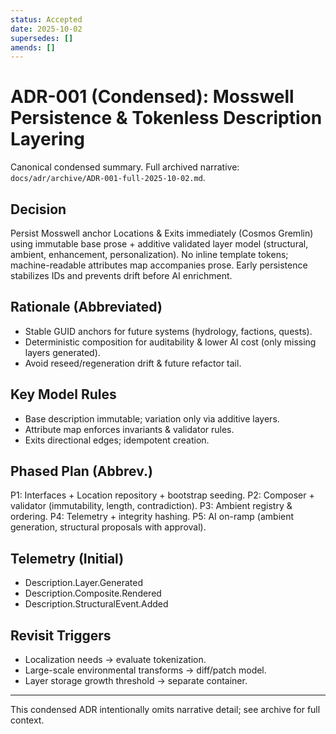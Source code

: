 ```yaml
---
status: Accepted
date: 2025-10-02
supersedes: []
amends: []
---
```


# ADR-001 (Condensed): Mosswell Persistence & Tokenless Description Layering

Canonical condensed summary. Full archived narrative: `docs/adr/archive/ADR-001-full-2025-10-02.md`.

## Decision

Persist Mosswell anchor Locations & Exits immediately (Cosmos Gremlin) using immutable base prose + additive validated layer model (structural, ambient, enhancement, personalization). No inline template tokens; machine-readable attributes map accompanies prose. Early persistence stabilizes IDs and prevents drift before AI enrichment.

## Rationale (Abbreviated)

- Stable GUID anchors for future systems (hydrology, factions, quests).
- Deterministic composition for auditability & lower AI cost (only missing layers generated).
- Avoid reseed/regeneration drift & future refactor tail.

## Key Model Rules

- Base description immutable; variation only via additive layers.
- Attribute map enforces invariants & validator rules.
- Exits directional edges; idempotent creation.

## Phased Plan (Abbrev.)

P1: Interfaces + Location repository + bootstrap seeding.
P2: Composer + validator (immutability, length, contradiction).
P3: Ambient registry & ordering.
P4: Telemetry + integrity hashing.
P5: AI on-ramp (ambient generation, structural proposals with approval).

## Telemetry (Initial)

- Description.Layer.Generated
- Description.Composite.Rendered
- Description.StructuralEvent.Added

## Revisit Triggers

- Localization needs → evaluate tokenization.
- Large-scale environmental transforms → diff/patch model.
- Layer storage growth threshold → separate container.

---

This condensed ADR intentionally omits narrative detail; see archive for full context.
